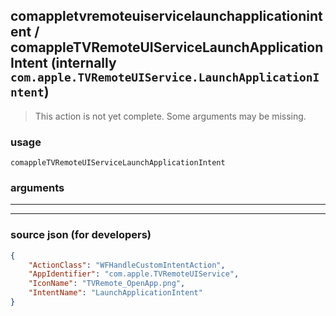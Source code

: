 
## comappletvremoteuiservicelaunchapplicationintent / comappleTVRemoteUIServiceLaunchApplicationIntent (internally `com.apple.TVRemoteUIService.LaunchApplicationIntent`)

> This action is not yet complete. Some arguments may be missing.



### usage
```
comappleTVRemoteUIServiceLaunchApplicationIntent 
```

### arguments

---



---

### source json (for developers)

```json
{
	"ActionClass": "WFHandleCustomIntentAction",
	"AppIdentifier": "com.apple.TVRemoteUIService",
	"IconName": "TVRemote_OpenApp.png",
	"IntentName": "LaunchApplicationIntent"
}
```
